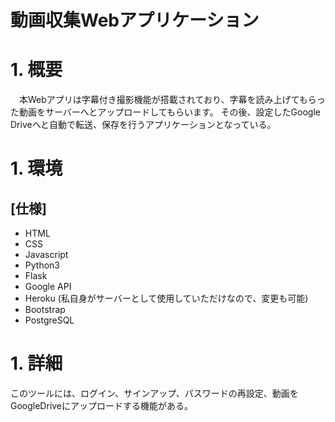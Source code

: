 # 動画収集Webアプリケーション

# 1. 概要
　本Webアプリは字幕付き撮影機能が搭載されており、字幕を読み上げてもらった動画をサーバーへとアップロードしてもらいます。
その後、設定したGoogle Driveへと自動で転送、保存を行うアプリケーションとなっている。

# 1. 環境
## [仕様]
- HTML
- CSS
- Javascript
- Python3
- Flask
- Google API
- Heroku (私自身がサーバーとして使用していただけなので、変更も可能)
- Bootstrap
- PostgreSQL

# 1. 詳細
このツールには、ログイン、サインアップ、パスワードの再設定、動画をGoogleDriveにアップロードする機能がある。
